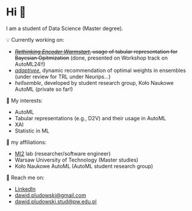 # Hi 👋

I am a student of Data Science (Master degree).

💡 Currently working on: 
* ~~[*Rethinking Encoder Warmstart*](https://github.com/azoz01/rethinking_encoder_warmstart), usage of tabular representation for Bayesian Opitmization~~ (done, presented on Workshop track on AutoML24!!)
* [*adaptivee*](https://github.com/DawidPludowski/adaptivee), dynamic recommendation of optimal weights in ensembles (under review for TRL under Neurips...)
* *hellsemble*, developed by student research group, Koło Naukowe AutoML (private so far!)

📔 My interests:

* AutoML
* Tabular representations (e.g., D2V) and their usage in AutoML
* XAI
* Statistic in ML

👥 my affiliations:
* [MI2](https://www.mi2.ai/) lab (researcher/software engineer)
* Warsaw University of Technology (Master studies)
* Koło Naukowe AutoML (AutoML student research group)

📣 Reach me on:

* [LinkedIn](https://www.linkedin.com/in/dawid-p%C5%82udowski-2a2303256/)
* [dawid.pludowski@gmail.com](dawid.pludowski@gmail.com)
* [dawid.pludowski.stud@pw.edu.pl](dawid.pludowski.stud@pw.edu.pl)
